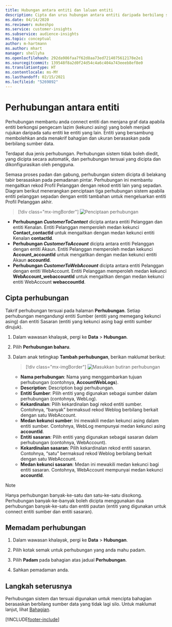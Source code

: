 ```yaml
---
title: Hubungan antara entiti dan laluan entiti
description: Cipta dan urus hubungan antara entiti daripada berbilang sumber data.
ms.date: 04/14/2020
ms.reviewer: mukeshpo
ms.service: customer-insights
ms.subservice: audience-insights
ms.topic: conceptual
author: m-hartmann
ms.author: mhart
manager: shellyha
ms.openlocfilehash: 292da986faa7f62d8aa73ed7214075612178e2e1
ms.sourcegitcommit: 139548f8a2d0f24d54c4a6c404a743eeeb8ef8e0
ms.translationtype: HT
ms.contentlocale: ms-MY
ms.lasthandoff: 02/15/2021
ms.locfileid: "5269892"
---
```

# <a name="relationships-between-entities"></a>Perhubungan antara entiti

Perhubungan membantu anda connect entiti dan menjana graf data apabila entiti berkongsi pengecam lazim (kekunci asing) yang boleh menjadi rujukan daripada satu entiti ke entiti yang lain. Entiti yang bersambung membolehkan anda menakrif bahagian dan ukuran berasaskan pada berbilang sumber data.

Terdapat dua jenis perhubungan. Perhubungan sistem tidak boleh diedit, yang dicipta secara automatik, dan perhubungan tersuai yang dicipta dan dikonfigurasikan oleh pengguna.

Semasa proses padan dan gabung, perhubungan sistem dicipta di belakang tabir berasaskan pada pemadanan pintar. Perhubungan ini membantu mengaitkan rekod Profil Pelanggan dengan rekod entiti lain yang sepadan. Diagram berikut menerangkan penciptaan tiga perhubungan sistem apabila entiti pelanggan sepadan dengan entiti tambahan untuk mengeluarkan entiti Profil Pelanggan akhir.

> [!div class="mx-imgBorder"]
> ![Penciptaan perhubungan](media/relationships-entities-merge.png "Penciptaan perhubungan")

- **Perhubungan *CustomerToContact*** dicipta antara entiti Pelanggan dan entiti Kenalan. Entiti Pelanggan memperoleh medan kekunci **Contact_contactId** untuk mengaitkan dengan medan kekunci entiti Kenalan **contactId**.
- **Perhubungan *CustomerToAccount*** dicipta antara entiti Pelanggan dengan entiti Akaun. Entiti Pelanggan memperoleh medan kekunci **Account_accountId** untuk mengaitkan dengan medan kekunci entiti Akaun **accountId**.
- **Perhubungan *CustomerToWebAccount*** dicipta antara entiti Pelanggan dengan entiti WebAccount. Entiti Pelanggan memperoleh medan kekunci **WebAccount_webaccountId** untuk mengaitkan dengan medan kekunci entiti WebAccount **webaccountId**.

## <a name="create-a-relationship"></a>Cipta perhubungan

Takrif perhubungan tersuai pada halaman **Perhubungan**. Setiap perhubungan mengandungi entiti Sumber (entiti yang memegang kekunci asing) dan entiti Sasaran (entiti yang kekunci asing bagi entiti sumber dirujuk).

1. Dalam wawasan khalayak, pergi ke **Data** > **Hubungan**.

2. Pilih **Perhubungan baharu**.

3. Dalam anak tetingkap **Tambah perhubungan**, berikan maklumat berikut:

   > [!div class="mx-imgBorder"]
   > ![Masukkan butiran perhubungan](media/relationships-add.png "Masukkan butiran perhubungan")

   - **Nama perhubungan**: Nama yang menggambarkan tujuan perhubungan (contohnya, **AccountWebLogs**).
   - **Description**: Description bagi perhubungan.
   - **Entiti Sumber**: Pilih entiti yang digunakan sebagai sumber dalam perhubungan (contohnya, WebLog).
   - **Kekardinalan**: Pilih kekardinalan bagi rekod entiti sumber. Contohnya, “banyak” bermaksud rekod Weblog berbilang berkait dengan satu WebAccount.
   - **Medan kekunci sumber**: Ini mewakili medan kekunci asing dalam entiti sumber. Contohnya, WebLog mempunyai medan kekunci asing **accountId**.
   - **Entiti sasaran**: Pilih entiti yang digunakan sebagai sasaran dalam perhubungan (contohnya, WebAccount).
   - **Kekardinalan sasaran**: Pilih kekardinalan rekod entiti sasaran. Contohnya, “satu” bermaksud rekod Weblog berbilang berkait dengan satu WebAccount.
   - **Medan kekunci sasaran**: Medan ini mewakili medan kekunci bagi entiti sasaran. Contohnya, WebAccount mempunyai medan kekunci **accountId**.

> [!NOTE]
> Hanya perhubungan banyak-ke-satu dan satu-ke-satu disokong. Perhubungan banyak-ke-banyak boleh dicipta menggunakan dua perhubungan banyak-ke-satu dan entiti pautan (entiti yang digunakan untuk connect entiti sumber dan entiti sasaran).

## <a name="delete-a-relationship"></a>Memadam perhubungan

1. Dalam wawasan khalayak, pergi ke **Data** > **Hubungan**.

2. Pilih kotak semak untuk perhubungan yang anda mahu padam.

3. Pilih **Padam** pada bahagian atas jadual **Perhubungan**.

4. Sahkan pemadaman anda.

## <a name="next-step"></a>Langkah seterusnya

Perhubungan sistem dan tersuai digunakan untuk mencipta bahagian berasaskan berbilang sumber data yang tidak lagi silo. Untuk maklumat lanjut, lihat [Bahagian](segments.md).


[!INCLUDE[footer-include](../includes/footer-banner.md)]